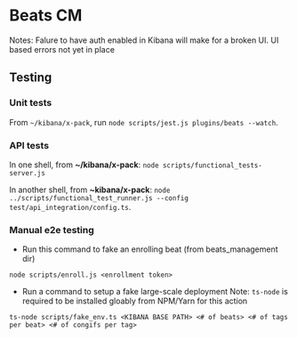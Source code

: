 # Beats CM

Notes:
Falure to have auth enabled in Kibana will make for a broken UI. UI based errors not yet in place

## Testing

### Unit tests

From `~/kibana/x-pack`, run `node scripts/jest.js plugins/beats --watch`.

### API tests

In one shell, from **~/kibana/x-pack**:
`node scripts/functional_tests-server.js`

In another shell, from **~kibana/x-pack**:
`node ../scripts/functional_test_runner.js --config test/api_integration/config.ts`.

### Manual e2e testing

- Run this command to fake an enrolling beat (from beats_management dir)

```
node scripts/enroll.js <enrollment token>
```

- Run a command to setup a fake large-scale deployment
  Note: `ts-node` is required to be installed gloably from NPM/Yarn for this action

```
ts-node scripts/fake_env.ts <KIBANA BASE PATH> <# of beats> <# of tags per beat> <# of congifs per tag>
```
